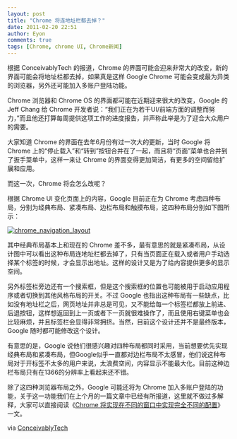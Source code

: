 ```yaml
---
layout: post
title: "Chrome 将连地址栏都去掉？"
date: 2011-02-20 22:51
author: Eyon
comments: true
tags: [Chrome, chrome UI, Chrome新闻]
---
```

根据  ConceivablyTech 的报道，Chrome 的界面可能会迎来非常大的改变，新的界面可能会将地址栏都去掉，如果真是这样 Google Chrome 可能会变成最为异类的浏览器，另外还可能加入多账户登陆功能。

Chrome 浏览器和 Chrome OS 的界面都可能在近期迎来很大的改变，Google 的Jeff Chang 给 Chrome 开发者说：“我们正在为若干UI/前端方面的调整而努力，”而且他还打算每周提供这项工作的进度报告，并声称此举是为了迎合大众用户的需要。

大家知道 Chrome 的界面在去年6月份有过一次大的更新，当时 Google 将 Chrome  上的“停止载入”和“转到”按钮合并在了一起，而且将“页面”菜单也合并到了扳手菜单中，这样一来让 Chrome 的界面变得更加简洁，有更多的空间留给扩展和应用。

而这一次，Chrome 将会怎么改呢？

根据 Chrome UI 变化页面上的内容，Google 目前正在为 Chrome 考虑四种布局，分别为经典布局、紧凑布局、边栏布局和触摸布局，这四种布局分别如下图所示：

<a href="http://img.chromi.org/2011/02/chrome_navigation_layout.jpg">![](http://img.chromi.org/2011/02/chrome_navigation_layout.jpg "chrome_navigation_layout")</a>

其中经典布局基本上和现在的 Chrome 差不多，最有意思的就是紧凑布局，从设计图中可以看出这种布局连地址栏都去掉了，只有当页面正在载入或者用户手动选择某个标签的时候，才会显示出地址。这样的设计又是为了给内容提供更多的显示空间。

另外标签栏旁边还有一个搜索框，但是这个搜索框的位置也可能被用于启动应用程序或者切换到其他风格布局的开关。不过 Google 也指出这种布局有一些缺点，比如没有地址栏之后，网页地址并非总是可见，又不能给每一个标签栏都放上前进、后退按钮，这样想返回到上一页或者下一页就很难操作了，而且使用右键菜单也会比较麻烦，并且标签栏会显得非常拥挤。当然，目前这个设计还并不是最终版本，Google 随时都可能修改这个设计。

有意思的是，Google 说他们很感兴趣对四种布局都同时采用，当前想要优先实现经典布局和紧凑布局，但Google似乎一直都对边栏布局不太感冒，他们说这种布局对于开标签不太多的用户来说，太浪费空间，内容显示不能最大化。目前这种边栏布局只有在1366的分辨率上看起来还不错。

除了这四种浏览器布局之外，Google 可能还将为 Chrome 加入多账户登陆的功能，关于这一功能我们在上个月的一篇文章中已经有所报道，这里就不做过多解释，大家可以直接阅读《[Chrome 将实现在不同的窗口中实现完全不同的配置](http://www.chromi.org/archives/10196)》一文。

via [ConceivablyTech](http://www.conceivablytech.com/5746/products/google-may-kill-chrome-url-bar/)

